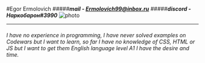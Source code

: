 #Egor Ermolovich
#####***mail - Ermolovich99@inbox.ru***
#####***discord - Наркобарон#3990***
![photo](https://psv4.userapi.com/c240331/u170028600/docs/d7/477e2d1967c5/sv.jpg?extra=LTHUo7bHyoFqERd12HYl9rsJqdS0SLtA81GzmfXAZGSkcsc8QemoNz6o8qof_XFFvxpzmqY4Jfb3jjAQr6fcvLe0yKhX-Cdec60GHZgvPlcJvoy-fUQUhiX5y0TD88xmd8K13n778PlKnZkt027g2c7dIw) 
___
###### I have no experience in programming, I have never solved examples on Codewars but I want to learn, so far I have no knowledge of CSS, HTML or JS but I want to get them English language level A1  I have the desire and time.